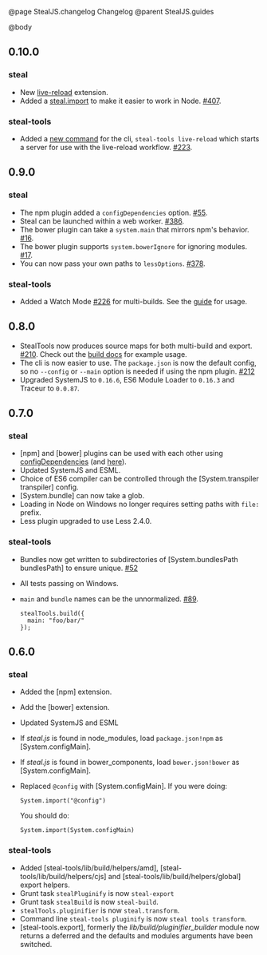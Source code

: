 @page StealJS.changelog Changelog
@parent StealJS.guides

@body

## 0.10.0

### steal

- New [live-reload](http://stealjs.com/docs/steal.live-reload.html) extension.
- Added a [steal.import](http://stealjs.com/docs/steal.import.html) to make it easier to work in Node. [#407](https://github.com/stealjs/steal/issues/407).

### steal-tools

- Added a [new command](http://stealjs.com/docs/steal-tools.cmd.live-reload.html) for the cli, `steal-tools live-reload` which starts a server for use with the live-reload workflow. [#223](https://github.com/stealjs/steal-tools/pull/233).

## 0.9.0

### steal

- The npm plugin added a `configDependencies` option. [#55](https://github.com/stealjs/system-npm/pull/55).
- Steal can be launched within a web worker. [#386](https://github.com/stealjs/steal/issues/386).
- The bower plugin can take a `system.main` that mirrors npm's behavior. [#16](https://github.com/stealjs/system-bower/pull/16).
- The bower plugin supports `system.bowerIgnore` for ignoring modules. [#17](https://github.com/stealjs/system-bower/pull/17).
- You can now pass your own paths to `lessOptions`. [#378](https://github.com/stealjs/steal/pull/378).

### steal-tools

- Added a Watch Mode [#226](https://github.com/stealjs/steal-tools/pull/226) for multi-builds. See the [guide](http://stealjs.com/docs/steal-tools.guides.watch_mode.html) for usage.

## 0.8.0

- StealTools now produces source maps for both multi-build and export. [#210](https://github.com/stealjs/steal-tools/pull/210). Check out the [build docs](http://stealjs.com/docs/steal-tools.build.html) for example usage.
- The cli is now easier to use. The `package.json` is now the default config, so no `--config` or `--main` option is needed if using the npm plugin. [#212](https://github.com/stealjs/steal-tools/pull/212)
- Upgraded SystemJS to `0.16.6`, ES6 Module Loader to `0.16.3` and Traceur to `0.0.87`.

## 0.7.0

### steal

- [npm] and [bower] plugins can be used with each other using [configDependencies](http://stealjs.com/docs/npm.html)
(and [here](http://stealjs.com/docs/bower.html)).
- Updated SystemJS and ESML.
- Choice of ES6 compiler can be controlled through the [System.transpiler transpiler] config.
- [System.bundle] can now take a glob.
- Loading in Node on Windows no longer requires setting paths with `file:` prefix.
- Less plugin upgraded to use Less 2.4.0.

### steal-tools

- Bundles now get written to subdirectories of [System.bundlesPath bundlesPath] to ensure unique. [#52](https://github.com/bitovi/steal-tools/pull/54)
- All tests passing on Windows.
- `main` and `bundle` names can be the unnormalized. [#89](https://github.com/bitovi/steal-tools/issues/89).

      stealTools.build({
        main: "foo/bar/"
      });

## 0.6.0

### steal

- Added the [npm] extension.
- Add the [bower] extension.
- Updated SystemJS and ESML
- If _steal.js_ is found in node_modules, 
  load `package.json!npm` as [System.configMain].
- If _steal.js_ is found in bower_components, load
  `bower.json!bower` as [System.configMain].
- Replaced `@config` with [System.configMain]. If you were doing:
      
      System.import("@config")
      
  You should do:
  
      System.import(System.configMain)

### steal-tools


- Added [steal-tools/lib/build/helpers/amd],
  [steal-tools/lib/build/helpers/cjs] and
  [steal-tools/lib/build/helpers/global] export helpers.
- Grunt task `stealPluginify` is now `steal-export`
- Grunt task `stealBuild` is now `steal-build`.
- `stealTools.pluginifier` is now `steal.transform`.
- Command line `steal-tools pluginify` is now `steal tools transform`.
- [steal-tools.export], formerly the _lib/build/pluginifier_builder_ module
  now returns a deferred and the defaults and modules arguments have been switched.

